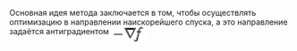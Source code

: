 Основная идея метода заключается в том, чтобы осуществлять оптимизацию в направлении наискорейшего спуска, а это направление задаётся антиградиентом <img src="/readd/1.gif?invert_in_darkmode&sanitize=true" align=middle width=62.848120499999986pt height=26.76175259999998pt/>

